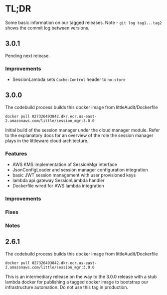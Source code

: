# TL;DR

Some basic information on our tagged releases.
Note - `git log tag1...tag2` shows the commit log between versions.

## 3.0.1

Pending next release.

### Improvements

* SessionLambda sets `Cache-Control` header to `no-store`


## 3.0.0

The codebuild process builds this docker image from littleAudit/Dockerfile

```
docker pull 027326493842.dkr.ecr.us-east-2.amazonaws.com/little/session_mgr:3.0.0
```

Initial build of the session manager under the cloud manager module.
Refer to the explanatory docs for an overview of the role the session
manager plays in the littleware cloud architecture.

### Features

* AWS KMS implementation of SessionMgr interface
* JsonConfigLoader and session manager configuration integration
* basic JWT session management with user provisioned keys
* lambda api gateway SessionLambda handler
* Dockerfile wired for AWS lambda integration

### Improvements


### Fixes


### Notes


## 2.6.1

The codebuild process builds this docker image from littleAudit/Dockerfile

```
docker pull 027326493842.dkr.ecr.us-east-2.amazonaws.com/little/session_mgr:3.0.0
```

This is an intermediary release on the way to the 3.0.0 release
with a stub lambda docker for publishing
a tagged docker image to bootstrap our infrastructure automation.
Do not use this tag in production.
